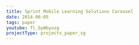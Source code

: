 ```yaml
---
title: Sprint Mobile Learning Solutions Carousel
date: 2014-06-05
tags: paper
youtube: fl_GyWbyozg
projectType: projects_paper_sg
---
```

